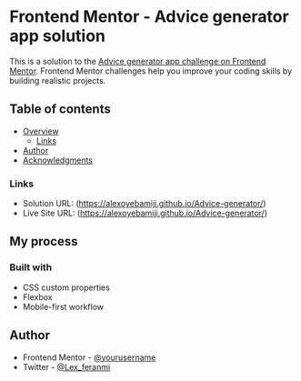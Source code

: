 # Frontend Mentor - Advice generator app solution

This is a solution to the [Advice generator app challenge on Frontend Mentor](https://www.frontendmentor.io/challenges/advice-generator-app-QdUG-13db). Frontend Mentor challenges help you improve your coding skills by building realistic projects.

## Table of contents

- [Overview](#overview)
  - [Links](#links)
- [Author](#author)
- [Acknowledgments](#acknowledgments)

### Links

- Solution URL: (https://alexoyebamiji.github.io/Advice-generator/)
- Live Site URL: (https://alexoyebamiji.github.io/Advice-generator/)

## My process

### Built with

- CSS custom properties
- Flexbox
- Mobile-first workflow

## Author

- Frontend Mentor - [@yourusername](https://www.frontendmentor.io/profile/yourusername)
- Twitter - [@Lex_feranmi](https://www.twitter.com/yourusername)

